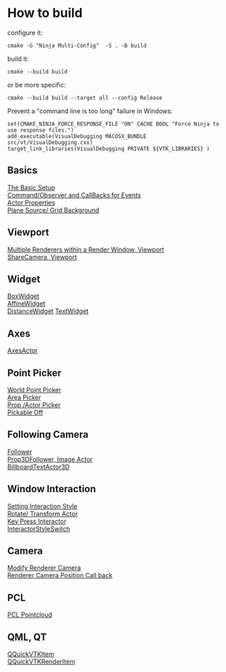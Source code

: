 # How to build
configure it:

```
cmake -G "Ninja Multi-Config"  -S . -B build
```

build it:

```
cmake --build build

```
or be more specific:

```
cmake --build build --target all --config Release

```


Prevent a "command line is too long" failure in Windows:

```
set(CMAKE_NINJA_FORCE_RESPONSE_FILE "ON" CACHE BOOL "Force Ninja to use response files.")
add_executable(VisualDebugging MACOSX_BUNDLE src/vt/VisualDebugging.cxx)
target_link_libraries(VisualDebugging PRIVATE ${VTK_LIBRARIES} )
```

## Basics

[The Basic Setup](docs/the_basic_setup.md)  
[Command/Observer and CallBacks for Events](docs/command_observer_for_events_callback.md)  
[Actor Properties](docs/actor_properties.md)  
[Plane Source/ Grid Background](docs/plane_source_grid_background.md)  


## Viewport 
[Multiple Renderers within a Render Window, Viewport](docs/multiple_renderers_within_a_render_window.md)  
[ShareCamera, Viewport](docs/shareCamera_viewport.md)  


## Widget
[BoxWidget](docs/boxWidget.md)  
[AffineWidget](docs/affineWidget.md)  
[DistanceWidget](docs/distanceWidget.md)
[TextWidget](docs/textWidget.md)    


## Axes
[AxesActor](docs/axesActor.md)  


## Point Picker
[World Point Picker](docs/world_point_picker.md)  
[Area Picker](docs/area_picker.md)  
[Prop /Actor Picker](docs/prop_actor_picker.md)  
[Pickable Off](docs/pickable_off.md)  


## Following Camera
[Follower](docs/follower.md)  
[Prop3DFollower, Image Actor](docs/prop3DFollower_image_actor.md)  
[BillboardTextActor3D](docs/billboard_text_actor3D.md)  


## Window Interaction
[Setting Interaction Style](docs/setting_interaction_style.md)  
[Rotate/ Transform Actor](docs/rotate_actor.md)  
[Key Press Interactor](docs/key_press_interactor.md)  
[InteractorStyleSwitch](docs/interactor_style_switch.md)  


## Camera
[Modify Renderer Camera](docs/modify_renderer_camera.md)  
[Renderer Camera Position Call back](docs/camera_position.md)  


## PCL
[PCL Pointcloud](docs/pcl_pointcloud.md)  

## QML, QT

[QQuickVTKItem](docs/qml_vtk_QQuickVTKItem.md)  
[QQuickVTKRenderItem](docs/QQuickVTKRenderItem.md)

